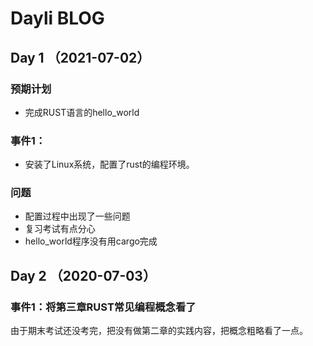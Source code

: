 # Dayli BLOG





## Day 1 （2021-07-02）

### 预期计划
+ 完成RUST语言的hello_world

### 事件1：
+ 安装了Linux系统，配置了rust的编程环境。  

### 问题
+ 配置过程中出现了一些问题
+ 复习考试有点分心
+ hello_world程序没有用cargo完成
## Day 2 （2020-07-03）

### 事件1：将第三章RUST常见编程概念看了
由于期末考试还没考完，把没有做第二章的实践内容，把概念粗略看了一点。

